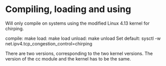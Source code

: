 # Compiling, loading and using

Will only compile on systems using the modified Linux 4.13 kernel for chirping.

compile:         make
load:            make load
unload:          make unload
Set default:     sysctl -w net.ipv4.tcp_congestion_control=chirping

There are two versions, corresponding to the two kernel versions. The version of the cc module and the kernel has to be the same.
